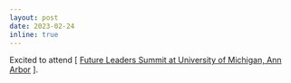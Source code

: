 ```yaml
---
layout: post
date: 2023-02-24
inline: true
---
```


Excited to attend [ [Future Leaders Summit at University of Michigan, Ann Arbor]([https://midas.umich.edu/future-leaders-summit-2023/]) ].
